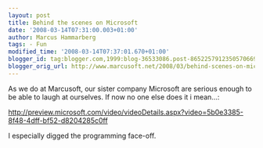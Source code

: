```yaml
---
layout: post
title: Behind the scenes on Microsoft
date: '2008-03-14T07:31:00.003+01:00'
author: Marcus Hammarberg
tags: - Fun
modified_time: '2008-03-14T07:37:01.670+01:00'
blogger_id: tag:blogger.com,1999:blog-36533086.post-8652257912350570669
blogger_orig_url: http://www.marcusoft.net/2008/03/behind-scenes-on-microsoft.html
---
```


As
we do at Marcusoft, our sister company Microsoft are serious enough to
be able to laugh at ourselves. If now no one else does it i mean...:

<http://preview.microsoft.com/video/videoDetails.aspx?video=5b0e3385-8f48-4dff-bf52-d8204285c0ff>

I especially digged the programming face-off.
